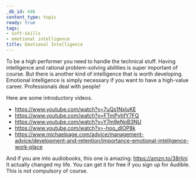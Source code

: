 ```yaml
---
_db_id: 446
content_type: topic
ready: true
tags:
- soft-skills
- emotional intelligence
title: Emotional Intelligence
---
```


To be a high performer you need to handle the technical stuff. Having intelligence and rational problem-solving abilities is super important of course. But there is another kind of intelligence that is worth developing. Emotional intelligence is simply necessary if you want to have a high-value career. Professionals deal with people!

Here are some introductory videos.

- https://www.youtube.com/watch?v=7uQs1NxluKE
- https://www.youtube.com/watch?v=FTmPyhfY7FQ
- https://www.youtube.com/watch?v=Y7m9eNoB3NU
- https://www.youtube.com/watch?v=-hoo_dIOP8k
- https://www.michaelpage.com/advice/management-advice/development-and-retention/importance-emotional-intelligence-work-place

And if you are into audiobooks, this one is amazing: https://amzn.to/38rIjni It actually changed my life. You can get it for free if you sign up for Audible. This is not compulsory of course.